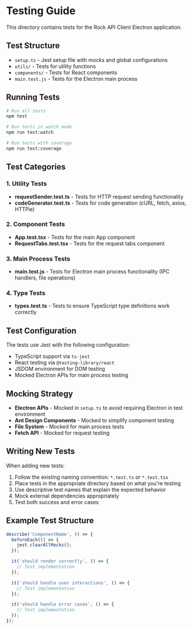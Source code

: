 # Testing Guide

This directory contains tests for the Rock API Client Electron application.

## Test Structure

- `setup.ts` - Jest setup file with mocks and global configurations
- `utils/` - Tests for utility functions
- `components/` - Tests for React components
- `main.test.js` - Tests for the Electron main process

## Running Tests

```bash
# Run all tests
npm test

# Run tests in watch mode
npm run test:watch

# Run tests with coverage
npm run test:coverage
```

## Test Categories

### 1. Utility Tests
- **requestSender.test.ts** - Tests for HTTP request sending functionality
- **codeGenerator.test.ts** - Tests for code generation (cURL, fetch, axios, HTTPie)

### 2. Component Tests
- **App.test.tsx** - Tests for the main App component
- **RequestTabs.test.tsx** - Tests for the request tabs component

### 3. Main Process Tests
- **main.test.js** - Tests for Electron main process functionality (IPC handlers, file operations)

### 4. Type Tests
- **types.test.ts** - Tests to ensure TypeScript type definitions work correctly

## Test Configuration

The tests use Jest with the following configuration:
- TypeScript support via `ts-jest`
- React testing via `@testing-library/react`
- JSDOM environment for DOM testing
- Mocked Electron APIs for main process testing

## Mocking Strategy

- **Electron APIs** - Mocked in `setup.ts` to avoid requiring Electron in test environment
- **Ant Design Components** - Mocked to simplify component testing
- **File System** - Mocked for main process tests
- **Fetch API** - Mocked for request testing

## Writing New Tests

When adding new tests:

1. Follow the existing naming convention: `*.test.ts` or `*.test.tsx`
2. Place tests in the appropriate directory based on what you're testing
3. Use descriptive test names that explain the expected behavior
4. Mock external dependencies appropriately
5. Test both success and error cases

## Example Test Structure

```typescript
describe('ComponentName', () => {
  beforeEach(() => {
    jest.clearAllMocks();
  });

  it('should render correctly', () => {
    // Test implementation
  });

  it('should handle user interactions', () => {
    // Test implementation
  });

  it('should handle error cases', () => {
    // Test implementation
  });
});
```
